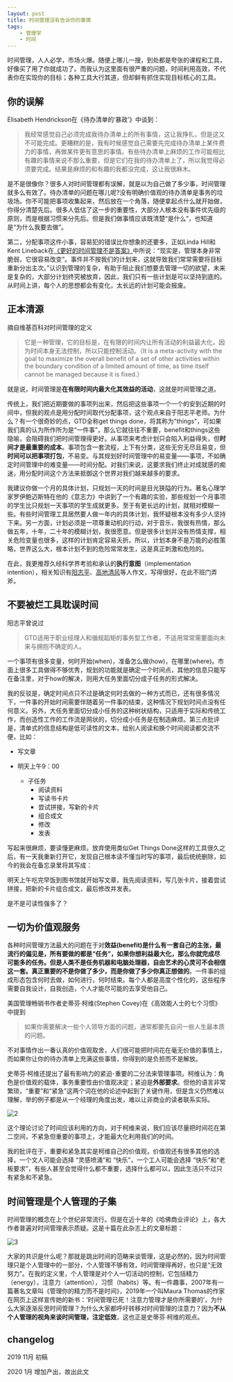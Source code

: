 ```yaml
---
layout: post
title: 时间管理没有告诉你的事情
tags:
    - 管理学
    - 时间
---
```


时间管理，人人必学，市场火爆。随便上哪儿一搜，到处都是夸张的课程和工具，好像买了用了你就成功了。而我认为这里面有很严重的问题，时间利用高效，不代表你在实现你的目标；各种工具大行其道，但却鲜有抓住实现目标核心的工具。

## 你的误解

Elisabeth Hendrickson在《待办清单的‘暴政’》中谈到：

> 我经常感觉自己必须完成我待办清单上的所有事情，这让我挣扎，但是这又不可能完成。更糟糕的是，我有时候感觉自己需要先完成待办清单上某件费力的事情，再做某件更有意思的事情。有些待办清单上麻烦的工作可能相比有趣的事情来说不那么重要，但是它们在我的待办清单上了，所以我觉得必须要完成。结果是麻烦的和有趣的我都没完成，这让我很麻木。

是不是很像你？很多人对时间管理都有误解，就是以为自己做了多少事，时间管理就多么有效了。待办清单的问题在哪儿呢?没有明确价值观的待办清单是事务的垃圾场。你不可能把事项收集起来，然后放在一个角落，随便拿起点什么就开始做，你得分清楚先后。很多人低估了这一步的重要性，大部分人根本没有事件优先级的原则，而是根据习惯来分先后。但是我们做事情应该既清楚“是什么”，也知道是“为什么我要去做”。

第二，分配事项这件小事，容易犯的错误比你想象的还要多，正如Linda Hill和Kent Lineback在[《更好的时间管理不是答案》](https://hbr.org/2011/03/better-time-management-is-not)中所说：“现实是，管理本身非常脆弱，它很容易改变”。事件并不按我们的计划来，这就导致我们常常需要将目标重新分出主次。”认识到管理的复杂，有助于阻止我们想要去管理一切的欲望，未来是复杂的，大部分计划终究被放弃，因此，我们只有一些计划是可以坚持到底的。从时间上讲，每个人的思想都会有变化，太长远的计划可能会报废。

## 正本清源

摘自维基百科对时间管理的定义

> 它是一种管理，它的目标是，在有限的时间内让所有活动的利益最大化，因为时间本身无法控制，所以只能控制活动。（It is a meta-activity with the goal to maximize the overall benefit of a set of other activities within the boundary condition of a limited amount of time, as time itself cannot be managed because it is fixed.）

就是说，时间管理是**在有限时间内最大化其效益的活动**，这就是时间管理之道。

传统上，我们把近期要做的事项列出来，然后把这些事项一个一个的安到近期的时间中，但我的观点是用分配时间取代分配事项，这个观点来自于阳志平老师。为什么？有一个很奇妙的点，GTD全称get things done，将其称为"things"，可如果我们真的认为所作所为是“一件事”，那么它就往往不重要，benefit和things这些隐喻，会阻碍我们把时间管理得更好。从事项来考虑计划只会陷入利益得失，但**时间才是最重要的成本**。事项包含一套流程，上下有分类，这些无穷无尽且易变，但**时间可以把事项打包**，不易变。与其规划好时间管理中的易变量——事项，不如确定时间管理中的难变量——时间分配。对我们来说，这要求我们终止对成就感的痴迷，用分配时间这个方法来抵御这个世界对我们越来越多的要求。

我建议你做一个月的具体计划，只规划一天的时间是目光狭隘的行为。著名心理学家罗伊鲍迈斯特在他的《意志力》中讲到了一个有趣的实验，那些规划一个月事项的学生比只规划一天事项的学生成就更多。至于有更长远的计划，就相对模糊一些。有些时间管理工具居然要人做一年内的具体计划，我怀疑根本没有多少人坚持下来。另一方面，计划必须是一项尊重动机的行动，对于音乐，我很有热情，那么做五年，十年，二十年的模糊计划，我很愿意。但是很多计划并没有热情支撑，相关危险变量也很多，这样的计划肯定容易夭折。所以，计划本身不是万能的必胜策略，世界这么大，根本计划不到的危险常常发生，这是真正刺激和危险的。

在此，我更推荐久经科学界考验和承认的**执行意图**（implementation intention），相关知识有[阳志平](https://www.yangzhiping.com/psy/implementation-intentions.html)、[高地清风](http://www.zhantuo.com/archives/675094)等人作文，写得很好，在此不班门弄斧。

## 不要被烂工具耽误时间

阳志平曾说过

> GTD适用于职业经理人和循规蹈矩的事务型工作者，不适用常常需要面向未来与拥抱不确定的人。

一个事项有很多变量，何时开始(when)，准备怎么做(how)，在哪里(where)。市面上很多工具做得不够优秀，规划的功能就是确定一个时间点，其他的信息只能写在备注里，对于how的解决，则用大任务里面切分成子任务的形式解决。

我的反驳是，确定时间点只不过是确定何时去做的一种方式而已，还有很多情况下，一件事的开始时间需要伴随着另一件事的结束，这种情况下规划时间点没有任何意义。另外，大任务里面切分成小任务的这种树状结构，只适用于实际和传统工作，而创造性工作的工作流是网状的，切分成小任务是在制造麻烦。第三点批评是，清单式的信息结构是低可读性的文本，给别人阅读和换个时间阅读都交流不便，比如：

- 写文章

- 明天上午9：00
  - 子任务
    - 阅读资料
    - 写读书卡片
    - 尝试拼接，写新的卡片
    - 组合成文
    - 修改
    - 发表

写起来很麻烦，要读懂更麻烦。放弃使用类似Get Things Done这样的工具很久之后，有一天我重新打开它，发现自己根本读不懂当时写的事项，最后统统删除，如今的我会在备忘录里将其写成：

明天上午吃完早饭到图书馆就开始写文章，我先阅读资料，写几张卡片，接着尝试拼接，把新的卡片组合成文，最后修改并发表。

是不是可读性强多了？

## 一切为价值观服务

各种时间管理方法最大的问题在于对**效益(benefit)**是什么有一套自己的主张，最流行的偏见是，所有要做的都是“任务”，如果你想利益最大化，那么你就完成尽可能多的任务。但是人类不是任务机器和电脑处理器，自由艺术的心灵可不会相信这一套。真正重要的不是你做了多少，而是你做了多少你**真正想做的**。一件事的组成形态包含何时去做，如何进行，何时结束。每个人都是高度个性化的，这些程序需要自我设计，自我创造，个人才能尽可能的去享受他自己。

美国管理畅销书作者史蒂芬·柯维(Stephen Covey)在《高效能人士的七个习惯》中提到

> 如果你需要解决一些个人领导方面的问题，通常都要先自问一些人生最本质的问题。

不对事情作出一番认真的价值观取舍，人们很可能把时间花在毫无价值的事情上，而如果你让你的待办清单上充满这些事情，你得到的是负担而不是解放。

史蒂芬·柯维还提出了最有影响力的紧迫-重要的二分法来管理事项。柯维认为：角色是价值观的载体，事务重要性由价值观决定；紧迫是**外部要求**。但他的语言非常繁琐，“重要”和“紧急”这两个词在他的论述中起到了关键作用，但是含义仍然难以理解，举的例子都是从一个经理的角度出发，难以让非商业的读者联系实际。

![2](https://pictures-steven.oss-cn-beijing.aliyuncs.com/MerrillCoveyMatrix.png)

这个理论讨论了时间应该利用的方向，对于柯维来说，我们应该尽量把时间花在第二空间，不紧急但重要的事项上，才能最大化利用我们的时间。

我的批评在于，重要和紧急其实是柯维自己的价值观，价值观还有很多其他的选择，一个文人可能会选择 “灵感喷涌”和 “快乐”，一个工人可能会选择 “快乐”和“老板要求”，有些人甚至会觉得什么都不重要，选择什么都可以，因此生活只不过只有紧急和不紧急。

## 时间管理是个人管理的子集

时间管理的概念在上个世纪非常流行。但是在近十年的《哈佛商业评论》上，各大作者普遍对时间管理表示质疑。这是十篇在此杂志上的文章标题：

![3](https://pictures-steven.oss-cn-beijing.aliyuncs.com/2019-08-30-%E5%B1%8F%E5%B9%95%E5%BF%AB%E7%85%A7%202019-08-28%20%E4%B8%8B%E5%8D%884.58.40.png)

大家的共识是什么呢？那就是跳出时间的范畴来谈管理，这是必然的，因为时间管理只是个人管理中的一部分，个人管理不够有效，时间管理得再好，也只是“无效努力”。在我的定义里，个人管理是对个人一切活动的控制，它包括精力（energy），注意力（attention），习惯（habits）等。有一件趣事，2007年有一篇著名文章叫《管理你的精力而不是时间》，2019年一个叫Maura Thomas的作家在网页上这样宣传她的新书：‘时间管理已死！注意力管理才是你所需要的’，为什么大家逐渐反思时间管理？为什么大家都呼吁转移对时间管理的注意力？因为**不从个人管理的视角来谈时间管理，注定低效**，这也正是史蒂芬·柯维的观点。

## changelog

2019 11月 初稿

2020 1月 增加产出，故出此文
